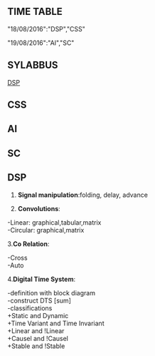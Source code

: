 

## TIME TABLE

"18/08/2016":"DSP","CSS"

"19/08/2016":"AI","SC"

## SYLABBUS
[DSP](https://github.com/FrCRCECompsInterns/Final-Year-Computers/edit/master/unit_test_one.md#dsp)
## CSS
## AI
## SC

## DSP
1. __Signal manipulation__:folding, delay, advance

2. __Convolutions__:

  -Linear: graphical,tabular,matrix<br/>
  -Circular: graphical,matrix

3.__Co Relation__:

  -Cross<br/>
  -Auto

4.__Digital Time System__:

  -definition with block diagram<br/>
  -construct DTS [sum]<br/>
  -classifications<br/>
    +Static and Dynamic<br/>
    +Time Variant and Time Invariant<br/>
    +Linear and !Linear<br/>
    +Causel and !Causel<br/>
    +Stable and !Stable<br/>
